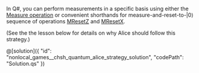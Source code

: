 In Q#, you can perform measurements in a specific basis using either the
[Measure operation](https://docs.microsoft.com/qsharp/api/qsharp/microsoft.quantum.intrinsic.measure)
or convenient shorthands for measure-and-reset-to-$|0\rangle$ sequence of operations
[MResetZ](https://docs.microsoft.com/qsharp/api/qsharp/microsoft.quantum.measurement.mresetz) and
[MResetX](https://docs.microsoft.com/qsharp/api/qsharp/microsoft.quantum.measurement.mresetx).

(See the the lesson below for details on why Alice should follow this strategy.)

@[solution]({
    "id": "nonlocal_games__chsh_quantum_alice_strategy_solution",
    "codePath": "Solution.qs"
})
